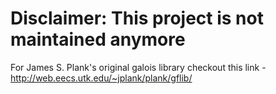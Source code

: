 # Disclaimer: This project is not maintained anymore

For James S. Plank's original galois library checkout this link - <http://web.eecs.utk.edu/~jplank/plank/gflib/>
